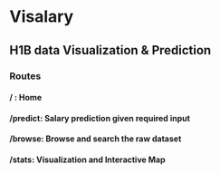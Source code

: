 # Visalary

## H1B data Visualization & Prediction

### Routes

#### / : Home

#### /predict: Salary prediction given required input

#### /browse: Browse and search the raw dataset

#### /stats: Visualization and Interactive Map
